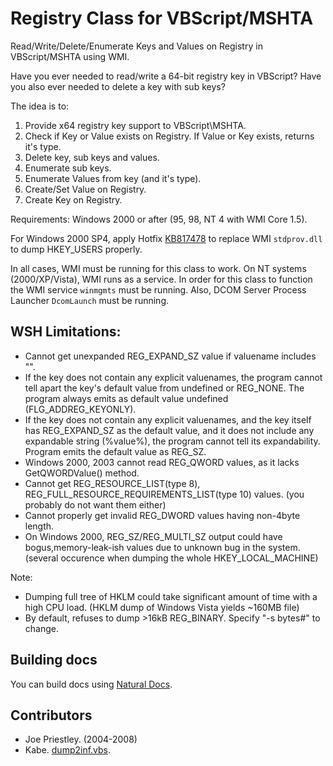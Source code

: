 # Registry Class for VBScript/MSHTA

Read/Write/Delete/Enumerate Keys and Values on Registry in VBScript/MSHTA using WMI.

Have you ever needed to read/write a 64-bit registry key in VBScript? Have you also ever needed to delete a key with sub keys?

The idea is to:

1. Provide x64 registry key support to VBScript\MSHTA.
1. Check if Key or Value exists on Registry. If Value or Key exists, returns it's type.
1. Delete key, sub keys and values.
1. Enumerate sub keys.
1. Enumerate Values from key (and it's type).
1. Create/Set Value on Registry.
1. Create Key on Registry.

Requirements: Windows 2000 or after (95, 98, NT 4 with WMI Core 1.5).

For Windows 2000 SP4, apply Hotfix [KB817478](http://support.microsoft.com/kb/817478) to replace WMI `stdprov.dll` to dump HKEY_USERS properly.

In all cases, WMI must be running for this class to work. On NT systems (2000/XP/Vista), WMI runs as a service. In order for this class to function the WMI service `winmgmts` must be running. Also, DCOM Server Process Launcher `DcomLaunch` must be running.

## WSH Limitations:

 * Cannot get unexpanded REG_EXPAND_SZ value if valuename includes "\".
 * If the key does not contain any explicit valuenames, the program cannot tell apart
   the key's default value from undefined or REG_NONE.
   The program always emits as default value undefined (FLG_ADDREG_KEYONLY).
 * If the key does not contain any explicit valuenames, and the key itself has REG_EXPAND_SZ
   as the default value, and it does not include any expandable string (%value%),
   the program cannot tell its expandability. Program emits the default value as REG_SZ.
 * Windows 2000, 2003 cannot read REG_QWORD values, as it lacks GetQWORDValue() method.
 * Cannot get REG_RESOURCE_LIST(type 8), REG_FULL_RESOURCE_REQUIREMENTS_LIST(type 10) values.
    (you probably do not want them either)
 * Cannot properly get invalid REG_DWORD values having non-4byte length.
 * On Windows 2000, REG_SZ/REG_MULTI_SZ output could have bogus,memory-leak-ish values 
   due to unknown bug in the system.
   (several occurence when dumping the whole HKEY_LOCAL_MACHINE)

 Note:
 * Dumping full tree of HKLM could take significant amount of time
   with a high CPU load. (HKLM dump of Windows Vista yields ~160MB file)
 * By default, refuses to dump >16kB REG_BINARY. Specify "-s bytes#" to change.
 
## Building docs

You can build docs using [Natural Docs](http://www.naturaldocs.org).

## Contributors

- Joe Priestley. (2004-2008)
- Kabe. [dump2inf.vbs](http://vega.pgw.jp/~kabe/win/dump2inf.html).
